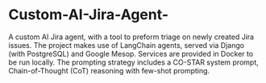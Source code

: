 # Custom-AI-Jira-Agent-
A custom AI Jira agent, with a tool to preform triage on newly created Jira issues. The project makes use of LangChain agents, served via Django (with PostgreSQL) and Google Mesop. Services are provided in Docker to be run locally. The prompting strategy includes a CO-STAR system prompt, Chain-of-Thought (CoT) reasoning with few-shot prompting. 

